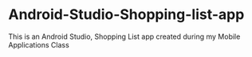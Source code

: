 # Android-Studio-Shopping-list-app
This is an Android Studio, Shopping List app created during my Mobile Applications Class
